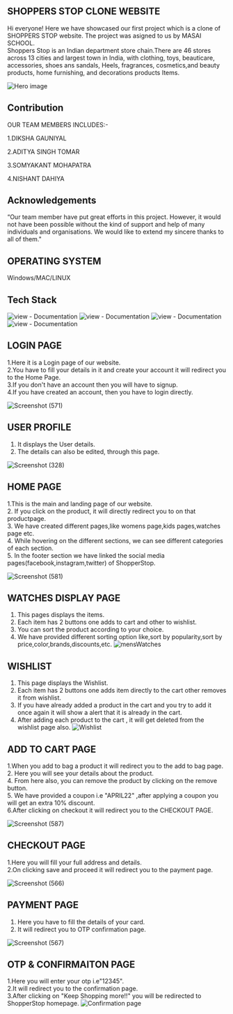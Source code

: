 ## SHOPPERS STOP CLONE WEBSITE

Hi everyone! Here we have showcased our first project which is a clone of SHOPPERS STOP website. The project was asigned to us by MASAI SCHOOL.  
Shoppers Stop is an Indian department store chain.There are 46 stores across 13 cities and largest town in India, with clothing, toys, beauticare, accessories, shoes ans sandals, Heels, fragrances, cosmetics,and beauty products, home furnishing, and decorations products Items.

![Hero image](https://user-images.githubusercontent.com/68966858/177002780-0d94b517-fcbf-4dc0-8530-e05ad84a2c90.png)

## Contribution
OUR TEAM MEMBERS INCLUDES:-

1.DIKSHA GAUNIYAL

2.ADITYA SINGH TOMAR

3.SOMYAKANT MOHAPATRA

4.NISHANT DAHIYA

## Acknowledgements
“Our team member have put great efforts in this project. However, it would not have been possible without the kind of support and help of many individuals and organisations. We would like to extend my sincere thanks to all of them." 
## OPERATING SYSTEM
Windows/MAC/LINUX
## Tech Stack
![view - Documentation](https://img.shields.io/badge/HTML-green?style=for-the-badge&logo=html5)
![view - Documentation](https://img.shields.io/badge/CSS-blue?style=for-the-badge&logo=css3)
![view - Documentation](https://img.shields.io/badge/JS-red?style=for-the-badge&logo=javaScript)
![view - Documentation](https://img.shields.io/badge/Bootstrap-white?style=for-the-badge&logo=bootstrap)

## LOGIN PAGE
1.Here it is a Login page of our website.<br>
2.You have to fill your details in it and create your account it will redirect you to the Home Page.<br>
3.If you don't have an account then you will have to signup.<br>
4.If you have created an account, then you have to login directly.

![Screenshot (571)](https://user-images.githubusercontent.com/101727982/161374796-2f9b2250-227a-4766-ac37-ea34c30b0ca3.png)
## USER PROFILE
1. It displays the User details.<br>
2. The details can also be edited, through this page.

![Screenshot (328)](https://user-images.githubusercontent.com/68966858/161420044-b09b8b2f-8a52-4e00-8889-54bfc0c285bc.png)
## HOME PAGE
1.This is the main and landing page of our website.<br>
2. If you click on the product, it will directly redirect you to on that productpage.<br>
3. We have created different pages,like womens page,kids pages,watches page etc.<br>
4. While hovering on the different sections, we can see different categories of each section.<br>
5. In the footer section we have linked the social media pages(facebook,instagram,twitter) of ShopperStop.

![Screenshot (581)](https://user-images.githubusercontent.com/101727982/161375004-b2e67fcd-ec62-4657-a668-dbb8ed7d675a.png)
## WATCHES DISPLAY PAGE
1. This pages displays the items.<br>
2. Each item has 2 buttons one adds to cart and other to wishlist.<br>
3. You can sort the product according to your choice.<br>
4. We have provided different sorting option like,sort by popularity,sort by price,color,brands,discounts,etc.
![mensWatches](https://user-images.githubusercontent.com/68966858/161420161-47449e99-ad78-4020-9b2a-120b61cbb970.png)
## WISHLIST
1. This page displays the Wishlist.<br>
2. Each item has 2 buttons one adds item directly to the cart other removes it from wishlist.<br>
3. If you have already added a product in the cart and you try to add it once again it will show a alert that it is already in the cart.<br>
4. After adding each product to the cart , it will get deleted from the wishlist page also.
![Wishlist](https://user-images.githubusercontent.com/68966858/161420075-92cdce23-f53b-4c0b-81a6-691939a43f80.png)
## ADD TO CART PAGE
1.When you add to bag a product it will redirect you to the add to bag page.<br>
2. Here  you will see your details about the product.<br>
4. From here also, you can remove the product by clicking on the remove button.<br>
5. We have provided a coupon i.e "APRIL22" ,after applying a coupon you will get an extra 10% discount.<br>
6.After clicking  on checkout it will redirect you to the CHECKOUT PAGE.

![Screenshot (587)](https://user-images.githubusercontent.com/101727982/161376349-cbc0ac70-7ba3-45bc-874a-5e79eb6a4ec6.png)
## CHECKOUT PAGE
1.Here you will fill your full address and details.<br>
2.On clicking save and proceed it will redirect you to the payment page.

![Screenshot (566)](https://user-images.githubusercontent.com/101727982/161376580-fccd9131-0a2f-48fb-b195-9e7be225e1b6.png)
## PAYMENT PAGE
1. Here you have to fill the details of your card.<br>
2. It will redirect you to OTP confirmation page.

![Screenshot (567)](https://user-images.githubusercontent.com/101727982/161377064-6bbd4b03-04ea-454c-9509-5caf6c10deeb.png)
## OTP & CONFIRMAITON PAGE
1.Here you will enter your otp i.e"12345".<br>
2.It will redirect you to the confirmation page.<br>
3.After clicking on "Keep Shopping more!!" you will be redirected to ShopperStop homepage.
![Confirmation page](https://user-images.githubusercontent.com/68966858/161420100-6138de81-7327-462a-87ad-defbd0ebbdfb.png)
